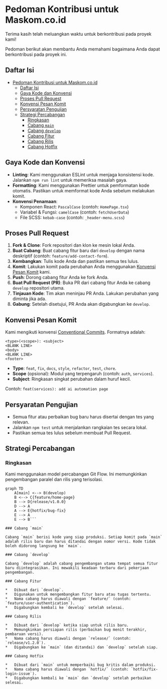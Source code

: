 # Pedoman Kontribusi untuk Maskom.co.id

Terima kasih telah meluangkan waktu untuk berkontribusi pada proyek kami!

Pedoman berikut akan membantu Anda memahami bagaimana Anda dapat berkontribusi pada proyek ini.

## Daftar Isi
- [Pedoman Kontribusi untuk Maskom.co.id](#pedoman-kontribusi-untuk-maskomcoid)
  - [Daftar Isi](#daftar-isi)
  - [Gaya Kode dan Konvensi](#gaya-kode-dan-konvensi)
  - [Proses Pull Request](#proses-pull-request)
  - [Konvensi Pesan Komit](#konvensi-pesan-komit)
  - [Persyaratan Pengujian](#persyaratan-pengujian)
  - [Strategi Percabangan](#strategi-percabangan)
    - [Ringkasan](#ringkasan)
    - [Cabang `main`](#cabang-main)
    - [Cabang `develop`](#cabang-develop)
    - [Cabang Fitur](#cabang-fitur)
    - [Cabang Rilis](#cabang-rilis)
    - [Cabang Hotfix](#cabang-hotfix)

## Gaya Kode dan Konvensi

*   **Linting**: Kami menggunakan ESLint untuk menjaga konsistensi kode. Jalankan `npm run lint` untuk memeriksa masalah gaya.
*   **Formatting**: Kami menggunakan Prettier untuk pemformatan kode otomatis. Pastikan untuk memformat kode Anda sebelum melakukan komit.
*   **Konvensi Penamaan**:
    *   Komponen React: `PascalCase` (contoh: `HomePage.tsx`)
    *   Variabel & Fungsi: `camelCase` (contoh: `fetchUserData`)
    *   File SCSS: `kebab-case` (contoh: `_header-menu.scss`)

## Proses Pull Request

1.  **Fork & Clone**: Fork repositori dan klon ke mesin lokal Anda.
2.  **Buat Cabang**: Buat cabang fitur baru dari `develop` dengan nama deskriptif (contoh: `feature/add-contact-form`).
3.  **Kembangkan**: Tulis kode Anda dan pastikan semua tes lulus.
4.  **Komit**: Lakukan komit pada perubahan Anda menggunakan [Konvensi Pesan Komit](#konvensi-pesan-komit) kami.
5.  **Push**: Dorong cabang fitur Anda ke fork Anda.
6.  **Buat Pull Request (PR)**: Buka PR dari cabang fitur Anda ke cabang `develop` repositori utama.
7.  **Tinjauan Kode**: Tim akan meninjau PR Anda. Lakukan perubahan yang diminta jika ada.
8.  **Gabung**: Setelah disetujui, PR Anda akan digabungkan ke `develop`.

## Konvensi Pesan Komit

Kami mengikuti konvensi [Conventional Commits](https://www.conventionalcommits.org/). Formatnya adalah:

```
<type>(<scope>): <subject>
<BLANK LINE>
<body>
<BLANK LINE>
<footer>
```

*   **Type**: `feat`, `fix`, `docs`, `style`, `refactor`, `test`, `chore`.
*   **Scope** (opsional): Modul yang terpengaruh (contoh: `auth`, `services`).
*   **Subject**: Ringkasan singkat perubahan dalam huruf kecil.

Contoh: `feat(services): add ai automation page`

## Persyaratan Pengujian

*   Semua fitur atau perbaikan bug baru harus disertai dengan tes yang relevan.
*   Jalankan `npm test` untuk menjalankan rangkaian tes secara lokal.
*   Pastikan semua tes lulus sebelum membuat Pull Request.

## Strategi Percabangan

### Ringkasan

Kami menggunakan model percabangan Git Flow. Ini memungkinkan pengembangan paralel dan rilis yang terisolasi.

```mermaid
graph TD
    A[main] <--> B(develop)
    B <--> C{feature/home-page}
    B --> D{release/v1.0.0}
    D --> A
    A --> E{hotfix/bug-fix}
    E --> A
    E --> B```

### Cabang `main`

Cabang `main` berisi kode yang siap produksi. Setiap komit pada `main` adalah rilis baru dan harus ditandai dengan nomor versi. Kode tidak boleh didorong langsung ke `main`.

### Cabang `develop`

Cabang `develop` adalah cabang pengembangan utama tempat semua fitur baru diintegrasikan. Ini mewakili keadaan terbaru dari pekerjaan pengembangan.

### Cabang Fitur

*   Dibuat dari `develop`.
*   Digunakan untuk mengembangkan fitur baru atau tugas tertentu.
*   Nama cabang harus diawali dengan `feature/` (contoh: `feature/user-authentication`).
*   Digabungkan kembali ke `develop` setelah selesai.

### Cabang Rilis

*   Dibuat dari `develop` ketika siap untuk rilis baru.
*   Memungkinkan persiapan rilis (perbaikan bug menit terakhir, pembaruan versi).
*   Nama cabang harus diawali dengan `release/` (contoh: `release/v1.2.0`).
*   Digabungkan ke `main` (dan ditandai) dan `develop` setelah siap.

### Cabang Hotfix

*   Dibuat dari `main` untuk memperbaiki bug kritis dalam produksi.
*   Nama cabang harus diawali dengan `hotfix/` (contoh: `hotfix/fix-login-issue`).
*   Digabungkan kembali ke `main` dan `develop` setelah perbaikan selesai.